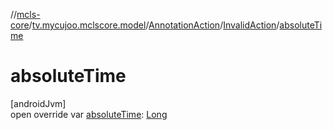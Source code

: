 //[mcls-core](../../../../index.md)/[tv.mycujoo.mclscore.model](../../index.md)/[AnnotationAction](../index.md)/[InvalidAction](index.md)/[absoluteTime](absolute-time.md)

# absoluteTime

[androidJvm]\
open override var [absoluteTime](absolute-time.md): [Long](https://kotlinlang.org/api/latest/jvm/stdlib/kotlin/-long/index.html)
